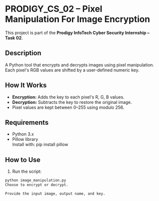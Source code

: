 # PRODIGY_CS_02 – Pixel Manipulation For Image Encryption

This project is part of the **Prodigy InfoTech Cyber Security Internship – Task 02**.

##  Description
A Python tool that encrypts and decrypts images using pixel manipulation.  
Each pixel's RGB values are shifted by a user-defined numeric key.

## How It Works
- **Encryption:** Adds the key to each pixel's R, G, B values.
- **Decryption:** Subtracts the key to restore the original image.
- Pixel values are kept between 0–255 using modulo 256.

## Requirements
- Python 3.x
- Pillow library  
  Install with:
pip install pillow

## How to Use
1. Run the script:
 ```bash
 python image_manipulation.py
 Choose to encrypt or decrypt.

Provide the input image, output name, and key.
